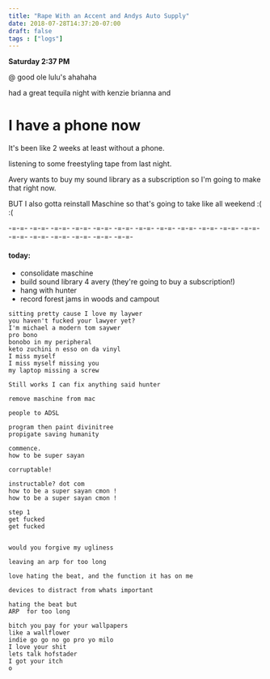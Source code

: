 ```yaml
---
title: "Rape With an Accent and Andys Auto Supply"
date: 2018-07-28T14:37:20-07:00
draft: false
tags : ["logs"]
---
```


**Saturday 2:37 PM**

@ good ole lulu's ahahaha

had a great tequila night with kenzie brianna and

# I have a phone now

It's been like 2 weeks at least without a phone.

listening to some freestyling tape from last night.

Avery wants to buy my sound library as a subscription so I'm going to make that right now.


BUT I also gotta reinstall Maschine so that's going to take like all weekend :( :(

  -=-=- -=-=- -=-=- -=-=- -=-=- -=-=- -=-=- -=-=- -=-=- -=-=- -=-=- -=-=- -=-=- -=-=- -=-=- -=-=- -=-=- -=-=-


#### today:

  - consolidate maschine
  - build sound library 4 avery (they're going to buy a subscription!)
  - hang with hunter
  - record forest jams in woods and campout


```
sitting pretty cause I love my laywer
you haven't fucked your lawyer yet?
I'm michael a modern tom saywer
pro bono  
bonobo in my peripheral
keto zuchini n esso on da vinyl
I miss myself
I miss myself missing you
my laptop missing a screw

Still works I can fix anything said hunter

remove maschine from mac

people to ADSL

program then paint divinitree
propigate saving humanity

commence.
how to be super sayan

corruptable!

instructable? dot com
how to be a super sayan cmon !
how to be a super sayan cmon !

step 1
get fucked
get fucked  


would you forgive my ugliness

leaving an arp for too long

love hating the beat, and the function it has on me

devices to distract from whats important

hating the beat but
ARP  for too long

bitch you pay for your wallpapers
like a wallflower
indie go go no go pro yo milo
I love your shit
lets talk hofstader
I got your itch
o
```

